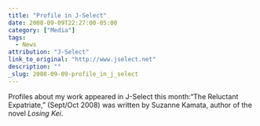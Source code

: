 ```yaml
---
title: "Profile in J-Select"
date: 2008-09-09T22:27:00-05:00
category: ["Media"]
tags:
  - News
attribution: "J-Select"
link_to_original: "http://www.jselect.net"
description: ""
_slug: 2008-09-09-profile_in_j_select
---
```


Profiles about my work appeared in J-Select this month:“The Reluctant Expatriate,” (Sept/Oct 2008) was written by Suzanne Kamata, author of the novel _Losing Kei_.
